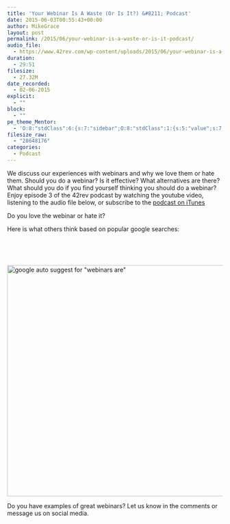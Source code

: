 ```yaml
---
title: 'Your Webinar Is A Waste (Or Is It?) &#8211; Podcast'
date: 2015-06-03T00:55:43+00:00
author: MikeGrace
layout: post
permalink: /2015/06/your-webinar-is-a-waste-or-is-it-podcast/
audio_file:
  - https://www.42rev.com/wp-content/uploads/2015/06/your-webinar-is-a-waste-or-is-it-42rev-podcast.mp3
duration:
  - 29:51
filesize:
  - 27.32M
date_recorded:
  - 02-06-2015
explicit:
  - ""
block:
  - ""
pe_theme_Mentor:
  - 'O:8:"stdClass":6:{s:7:"sidebar";O:8:"stdClass":1:{s:5:"value";s:7:"default";}s:6:"footer";O:8:"stdClass":1:{s:5:"value";s:6:"footer";}s:7:"gallery";O:8:"stdClass":5:{s:2:"id";s:3:"114";s:4:"type";s:10:"thumbnails";s:5:"title";s:7:"gallery";s:6:"custom";s:0:"";s:5:"delay";s:1:"0";}s:5:"image";O:8:"stdClass":1:{s:5:"scale";s:4:"fill";}s:5:"video";O:8:"stdClass":1:{s:2:"id";s:2:"-1";}s:5:"quote";O:8:"stdClass":2:{s:4:"text";s:117:""Lorem ipsum dolor sit amet, <a href="#">consectetuer adipiscing elit</a>, donec odio. Quisque volutpat mattis eros."";s:4:"sign";s:18:"John Dough, Client";}}'
filesize_raw:
  - "28648176"
categories:
  - Podcast
---
```

We discuss our experiences with webinars and why we love them or hate them. Should you do a webinar? Is it effective? What alternatives are there? What should you do if you find yourself thinking you should do a webinar? Enjoy episode 3 of the 42rev podcast by watching the youtube video, listening to the audio file below, or subscribe to the [podcast on iTunes](https://itunes.apple.com/us/podcast/42rev-podcast/id996699447)



Do you love the webinar or hate it?

Here is what others think based on popular google searches:

&nbsp;

&nbsp;

<img class="aligncenter size-full wp-image-792" src="https://www.42rev.com/wp-content/uploads/2015/06/google-auto-suggest-webinars-are.png" alt="google auto suggest for &quot;webinars are&quot;" width="629" height="539" />

Do you have examples of great webinars? Let us know in the comments or message us on social media.

&nbsp;